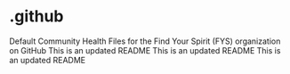 # .github

Default Community Health Files for the Find Your Spirit (FYS) organization on GitHub
This is an updated README
This is an updated README
This is an updated README
